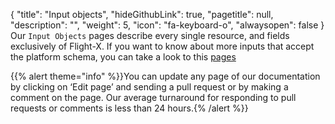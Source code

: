 {
  "title": "Input objects",
  "hideGithubLink": true,
	"pagetitle": null,
  "description": "",
  "weight": 5,
  "icon": "fa-keyboard-o",
  "alwaysopen": false
}
Our `Input Objects` pages describe every single resource, and fields exclusively of Flight-X. If you want to know about more inputs that accept the platform schema, you can take a look to this [pages](/travelgatex/reference/inputobjects/)

{{% alert theme="info" %}}You can update any page of our documentation by clicking on ‘Edit page’ and sending a pull request or by making a comment on the page. Our average turnaround for responding to pull requests or comments is less than 24 hours.{% /alert %}}
